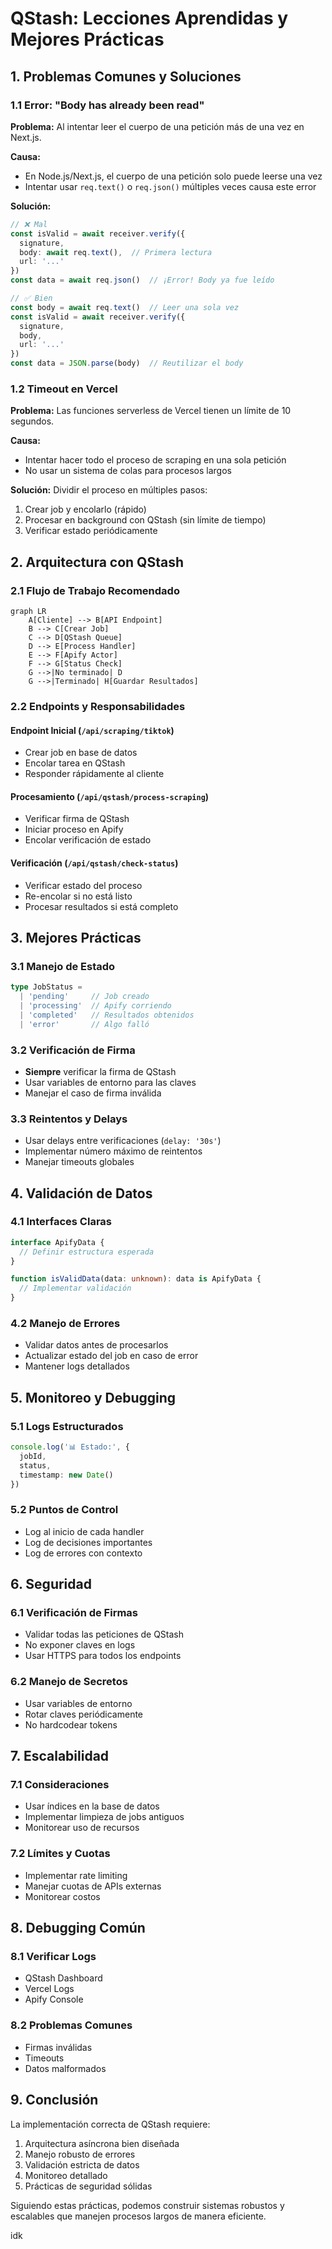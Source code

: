 # QStash: Lecciones Aprendidas y Mejores Prácticas

## 1. Problemas Comunes y Soluciones

### 1.1 Error: "Body has already been read"
**Problema:** Al intentar leer el cuerpo de una petición más de una vez en Next.js.

**Causa:**
- En Node.js/Next.js, el cuerpo de una petición solo puede leerse una vez
- Intentar usar `req.text()` o `req.json()` múltiples veces causa este error

**Solución:**
```typescript
// ❌ Mal
const isValid = await receiver.verify({
  signature,
  body: await req.text(),  // Primera lectura
  url: '...'
})
const data = await req.json()  // ¡Error! Body ya fue leído

// ✅ Bien
const body = await req.text()  // Leer una sola vez
const isValid = await receiver.verify({
  signature,
  body,
  url: '...'
})
const data = JSON.parse(body)  // Reutilizar el body
```

### 1.2 Timeout en Vercel
**Problema:** Las funciones serverless de Vercel tienen un límite de 10 segundos.

**Causa:**
- Intentar hacer todo el proceso de scraping en una sola petición
- No usar un sistema de colas para procesos largos

**Solución:** Dividir el proceso en múltiples pasos:
1. Crear job y encolarlo (rápido)
2. Procesar en background con QStash (sin límite de tiempo)
3. Verificar estado periódicamente

## 2. Arquitectura con QStash

### 2.1 Flujo de Trabajo Recomendado
```mermaid
graph LR
    A[Cliente] --> B[API Endpoint]
    B --> C[Crear Job]
    C --> D[QStash Queue]
    D --> E[Process Handler]
    E --> F[Apify Actor]
    F --> G[Status Check]
    G -->|No terminado| D
    G -->|Terminado| H[Guardar Resultados]
```

### 2.2 Endpoints y Responsabilidades

#### Endpoint Inicial (`/api/scraping/tiktok`)
- Crear job en base de datos
- Encolar tarea en QStash
- Responder rápidamente al cliente

#### Procesamiento (`/api/qstash/process-scraping`)
- Verificar firma de QStash
- Iniciar proceso en Apify
- Encolar verificación de estado

#### Verificación (`/api/qstash/check-status`)
- Verificar estado del proceso
- Re-encolar si no está listo
- Procesar resultados si está completo

## 3. Mejores Prácticas

### 3.1 Manejo de Estado
```typescript
type JobStatus = 
  | 'pending'     // Job creado
  | 'processing'  // Apify corriendo
  | 'completed'   // Resultados obtenidos
  | 'error'       // Algo falló
```

### 3.2 Verificación de Firma
- **Siempre** verificar la firma de QStash
- Usar variables de entorno para las claves
- Manejar el caso de firma inválida

### 3.3 Reintentos y Delays
- Usar delays entre verificaciones (`delay: '30s'`)
- Implementar número máximo de reintentos
- Manejar timeouts globales

## 4. Validación de Datos

### 4.1 Interfaces Claras
```typescript
interface ApifyData {
  // Definir estructura esperada
}

function isValidData(data: unknown): data is ApifyData {
  // Implementar validación
}
```

### 4.2 Manejo de Errores
- Validar datos antes de procesarlos
- Actualizar estado del job en caso de error
- Mantener logs detallados

## 5. Monitoreo y Debugging

### 5.1 Logs Estructurados
```typescript
console.log('📊 Estado:', {
  jobId,
  status,
  timestamp: new Date()
})
```

### 5.2 Puntos de Control
- Log al inicio de cada handler
- Log de decisiones importantes
- Log de errores con contexto

## 6. Seguridad

### 6.1 Verificación de Firmas
- Validar todas las peticiones de QStash
- No exponer claves en logs
- Usar HTTPS para todos los endpoints

### 6.2 Manejo de Secretos
- Usar variables de entorno
- Rotar claves periódicamente
- No hardcodear tokens

## 7. Escalabilidad

### 7.1 Consideraciones
- Usar índices en la base de datos
- Implementar limpieza de jobs antiguos
- Monitorear uso de recursos

### 7.2 Límites y Cuotas
- Implementar rate limiting
- Manejar cuotas de APIs externas
- Monitorear costos

## 8. Debugging Común

### 8.1 Verificar Logs
- QStash Dashboard
- Vercel Logs
- Apify Console

### 8.2 Problemas Comunes
- Firmas inválidas
- Timeouts
- Datos malformados

## 9. Conclusión

La implementación correcta de QStash requiere:
1. Arquitectura asíncrona bien diseñada
2. Manejo robusto de errores
3. Validación estricta de datos
4. Monitoreo detallado
5. Prácticas de seguridad sólidas

Siguiendo estas prácticas, podemos construir sistemas robustos y escalables que manejen procesos largos de manera eficiente.

idk